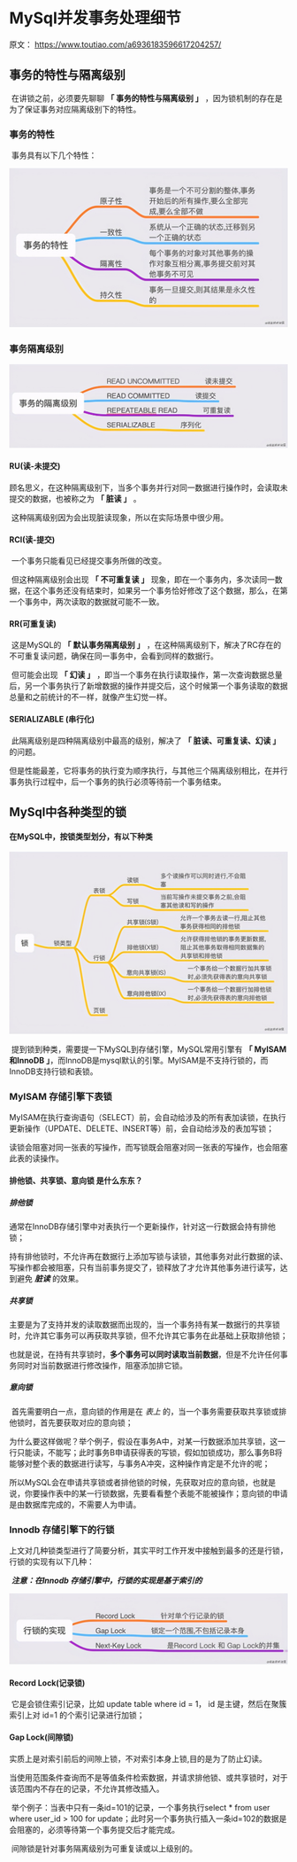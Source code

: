 # MySql并发事务处理细节

原文： https://www.toutiao.com/a6936183596617204257/



## 事务的特性与隔离级别

​        在讲锁之前，必须要先聊聊 **「 事务的特性与隔离级别 」** ，因为锁机制的存在是为了保证事务对应隔离级别下的特性。

### 事务的特性

​        事务具有以下几个特性：

![transaction_character](./images/transation_character.jpg)

### 事务隔离级别

![transaction_isolation](./images/transaction_isolation.jpg)

#### RU(读-未提交)

​        顾名思义，在这种隔离级别下，当多个事务并行对同一数据进行操作时，会读取未提交的数据，也被称之为 **「 脏读 」** 。

​        这种隔离级别因为会出现脏读现象，所以在实际场景中很少用。

#### RCI(读-提交)

​        一个事务只能看见已经提交事务所做的改变。

​        但这种隔离级别会出现 **「 不可重复读 」** 现象，即在一个事务内，多次读同一数据，在这个事务还没有结束时，如果另一个事务恰好修改了这个数据，那么，在第一个事务中，两次读取的数据就可能不一致。

#### RR(可重复读)

​        这是MySQL的 **「 默认事务隔离级别 」** ，在这种隔离级别下，解决了RC存在的不可重复读问题，确保在同一事务中，会看到同样的数据行。

​        但可能会出现 **「 幻读 」** ，即当一个事务在执行读取操作，第一次查询数据总量后，另一个事务执行了新增数据的操作并提交后，这个时候第一个事务读取的数据总量和之前统计的不一样，就像产生幻觉一样。

#### SERIALIZABLE (串行化)

​        此隔离级别是四种隔离级别中最高的级别，解决了 **「 脏读、可重复读、幻读 」** 的问题。

​        但是性能最差，它将事务的执行变为顺序执行，与其他三个隔离级别相比，在并行事务执行过程中，后一个事务的执行必须等待前一个事务结束。



## MySql中各种类型的锁

#### 在MySQL中，按锁类型划分，有以下种类

![mysql-lock](./images/mysql-lock.jpg)

​        提到锁到种类，需要提一下MySQL到存储引擎，MySQL常用引擎有 **「 MyISAM和InnoDB 」**，而InnoDB是mysql默认的引擎。MyISAM是不支持行锁的，而InnoDB支持行锁和表锁。

### MyISAM 存储引擎下表锁

​        MyISAM在执行查询语句（SELECT）前，会自动给涉及的所有表加读锁，在执行更新操作（UPDATE、DELETE、INSERT等）前，会自动给涉及的表加写锁；

​        读锁会阻塞对同一张表的写操作，而写锁既会阻塞对同一张表的写操作，也会阻塞此表的读操作。

#### 排他锁、共享锁、意向锁 是什么东东？

##### 排他锁

​        通常在InnoDB存储引擎中对表执行一个更新操作，针对这一行数据会持有排他锁；

​        持有排他锁时，不允许再在数据行上添加写锁与读锁，其他事务对此行数据的读、写操作都会被阻塞，只有当前事务提交了，锁释放了才允许其他事务进行读写，达到避免 ***脏读*** 的效果。

##### 共享锁

​        主要是为了支持并发的读取数据而出现的，当一个事务持有某一数据行的共享锁时，允许其它事务可以再获取共享锁，但不允许其它事务在此基础上获取排他锁；

​        也就是说，在持有共享锁时，**多个事务可以同时读取当前数据**，但是不允许任何事务同时对当前数据进行修改操作，阻塞添加排它锁。

##### 意向锁

​        首先需要明白一点，意向锁的作用是在 *表上* 的，当一个事务需要获取共享锁或排他锁时，首先要获取对应的意向锁；

​        为什么要这样做呢？举个例子，假设在事务A中，对某一行数据添加共享锁，这一行只能读，不能写；此时事务B申请获得表的写锁，假如加锁成功，那么事务B将能够对整个表的数据进行读写，与事务A冲突，这种操作肯定是不允许的呢；

​        所以MySQL会在申请共享锁或者排他锁的时候，先获取对应的意向锁，也就是说，你要操作表中的某一行锁数据，先要看看整个表能不能被操作；意向锁的申请是由数据库完成的，不需要人为申请。

### Innodb 存储引擎下的行锁

​        上文对几种锁类型进行了简要分析，其实平时工作开发中接触到最多的还是行锁，行锁的实现有以下几种：

​        ***注意：在Innodb 存储引擎中，行锁的实现是基于索引的***

![lock-impl](./images/lock-impl.jpg)

#### Record Lock(记录锁)

​        它是会锁住索引记录，比如 update table where id = 1， id 是主键，然后在聚簇索引上对 id=1 的个索引记录进行加锁；

#### Gap Lock(间隙锁)

​        实质上是对索引前后的间隙上锁，不对索引本身上锁,目的是为了防止幻读。

​        当使用范围条件查询而不是等值条件检索数据，并请求排他锁、或共享锁时，对于该范围内不存在的记录，不允许其修改插入。

​        举个例子：当表中只有一条id=101的记录，一个事务执行select * from user where user_id > 100 for update；此时另一个事务执行插入一条id=102的数据是会阻塞的，必须等待第一个事务提交后才能完成。

​        间隙锁是针对事务隔离级别为可重复读或以上级别的。